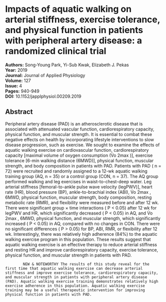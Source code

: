 # Impacts of aquatic walking on arterial stiffness, exercise tolerance, and physical function in patients with peripheral artery disease: a randomized clinical trial

**Authors:** Song-Young Park, Yi-Sub Kwak, Elizabeth J. Pekas  
**Year:** 2019  
**Journal:** Journal of Applied Physiology  
**Volume:** 127  
**Issue:** 4  
**Pages:** 940-949  
**DOI:** 10.1152/japplphysiol.00209.2019  

## Abstract
Peripheral artery disease (PAD) is an atherosclerotic disease that is associated with attenuated vascular function, cardiorespiratory capacity, physical function, and muscular strength. It is essential to combat these negative effects on health by incorporating lifestyle interventions to slow disease progression, such as exercise. We sought to examine the effects of aquatic walking exercise on cardiovascular function, cardiorespiratory capacity [maximal volume of oxygen consumption (V̇o
              2max
              )], exercise tolerance [6-min walking distance (6MWD)], physical function, muscular strength, and body composition in patients with PAD. Patients with PAD ( n = 72) were recruited and randomly assigned to a 12-wk aquatic walking training group (AQ, n = 35) or a control group (CON, n = 37). The AQ group performed walking and leg exercises in waist-to-chest-deep water. Leg arterial stiffness [femoral-to-ankle pulse wave velocity (legPWV)], heart rate (HR), blood pressure (BP), ankle-to-brachial index (ABI), V̇o
              2max
              , 6MWD, physical function, muscular strength, body composition, resting metabolic rate (RMR), and flexibility were measured before and after 12 wk. There were significant group × time interactions ( P < 0.05) after 12 wk for legPWV and HR, which significantly decreased ( P < 0.05) in AQ, and V̇o
              2max
              , 6MWD, physical function, and muscular strength, which significantly increased ( P < 0.05) in AQ, compared with no changes in CON. There were no significant differences ( P > 0.05) for BP, ABI, RMR, or flexibility after 12 wk. Interestingly, there was relatively high adherence (84%) to the aquatic walking exercise program in this population. These results suggest that aquatic walking exercise is an effective therapy to reduce arterial stiffness and resting HR and improve cardiorespiratory capacity, exercise tolerance, physical function, and muscular strength in patients with PAD.
            
            NEW & NOTEWORTHY The results of this study reveal for the first time that aquatic walking exercise can decrease arterial stiffness and improve exercise tolerance, cardiorespiratory capacity, and muscular strength in patients with peripheral artery disease (PAD). Aquatic walking exercise training demonstrates relatively high exercise adherence in this population. Aquatic walking exercise training may be a useful therapeutic intervention for improving physical function in patients with PAD.

